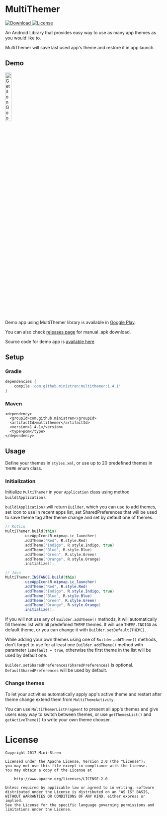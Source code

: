 # MultiThemer

[ ![Download](https://api.bintray.com/packages/mini-stren/maven/multithemer/images/download.svg) ](https://bintray.com/mini-stren/maven/multithemer/_latestVersion)
[![License](https://img.shields.io/badge/License-Apache%202.0-orange.svg)](https://opensource.org/licenses/Apache-2.0)

An Android Library that provides easy way to use as many app themes as you would like to.

MultiThemer will save last used app's theme and restore it in app launch.


## Demo
<a href='https://play.google.com/store/apps/details?id=com.ministren.demoapp.multithemer'><img alt='Get it on Google Play' src='https://play.google.com/intl/en_us/badges/images/generic/en_badge_web_generic.png' width='20%' height='20%' /></a>

Demo app using MultiThemer library is available in <a href='https://play.google.com/store/apps/details?id=com.ministren.demoapp.multithemer'>Google Play</a>.

You can also check <a href='https://github.com/Mini-Stren/MultiThemer/releases'>releases page</a> for manual .apk download.

Source code for demo app is <a href='https://github.com/Mini-Stren/MultiThemer/tree/master/app'>available here</a>


## Setup

### Gradle

```gradle
dependencies {
    compile 'com.github.ministren:multithemer:1.4.1'
}
```

### Maven
```maven
<dependency>
  <groupId>com.github.ministren</groupId>
  <artifactId>multithemer</artifactId>
  <version>1.4.1</version>
  <type>pom</type>
</dependency>
```


## Usage
Define your themes in `styles.xml`, or use up to 20 predefined themes in `THEME` enum class.

### Initialization
Initialize `MultiThemer` in your `Application` class using method `build(Application)`.

`build(Application)` will return `Builder`, which you can use to add themes, set icon to use in recent apps list, set SharedPreferences that will be used to save theme tag after theme change and set by default one of themes.

```kotlin
// Kotlin
MultiThemer.build(this)
        .useAppIcon(R.mipmap.ic_launcher)
        .addTheme("Red", R.style.Red)
        .addTheme("Indigo", R.style.Indigo, true)
        .addTheme("Blue", R.style.Blue)
        .addTheme("Green", R.style.Green)
        .addTheme("Orange", R.style.Orange)
        .initialize();
```
```java
// Java
MultiThemer.INSTANCE.build(this)
        .useAppIcon(R.mipmap.ic_launcher)
        .addTheme("Red", R.style.Red)
        .addTheme("Indigo", R.style.Indigo, true)
        .addTheme("Blue", R.style.Blue)
        .addTheme("Green", R.style.Green)
        .addTheme("Orange", R.style.Orange)
        .initialize();
```

If you will not use any of `Builder.addTheme()` methods, it will automatically fill themes list with all predefined `THEME` themes.
It will use `THEME.INDIGO` as default theme, or you can change it with `Builder.setDefault(THEME)`.

While adding your own themes using one of `Builder.addTheme()` methods, don't forget to use for at least one `Builder.addTheme()` method with parameter `isDefault = true`, otherwise the first theme in the list will be used by default one.

`Builder.setSharedPreferences(SharedPreferences)` is optional. `DefaultSharedPreferences` will be used by default.

### Change themes
To let your activities automatically apply app's active theme and restart after theme change extend them from `MultiThemeActivity`.

You can use `MultiThemerListFragment` to present all app's themes and give users easy way to switch between themes, or use `getThemesList()` and `getActiveTheme()` to write your own theme chooser.


# License
```
Copyright 2017 Mini-Stren

Licensed under the Apache License, Version 2.0 (the "License");
you may not use this file except in compliance with the License.
You may obtain a copy of the License at

    http://www.apache.org/licenses/LICENSE-2.0

Unless required by applicable law or agreed to in writing, software
distributed under the License is distributed on an "AS IS" BASIS,
WITHOUT WARRANTIES OR CONDITIONS OF ANY KIND, either express or implied.
See the License for the specific language governing permissions and
limitations under the License.
```
